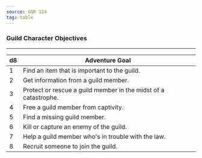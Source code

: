 ```yaml
---
source: GGR 124
tag: table
---
```


### Guild Character Objectives
---
|d8|Adventure Goal|
|----|------------|
|1|Find an item that is important to the guild.|
|2|Get information from a guild member.|
|3|Protect or rescue a guild member in the midst of a catastrophe.|
|4|Free a guild member from captivity.|
|5|Find a missing guild member.|
|6|Kill or capture an enemy of the guild.|
|7|Help a guild member who's in trouble with the law.|
|8|Recruit someone to join the guild.|
